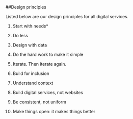##Design principles
 
Listed below are our design principles for all digital services. 

1.  Start with needs*

2.  Do less

3.  Design with data

4.  Do the hard work to make it simple

5.  Iterate. Then iterate again. 

6.  Build for inclusion 

7.  Understand context 

8.  Build digital services, not websites 

9.  Be consistent, not uniform 

10. Make things open: it makes things better 
